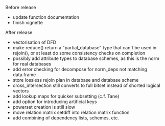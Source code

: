 Before release
- update function documentation
- finish vignette

After release
- vectorisation of DFD
- make reduce() return a "partial_database" type that can't be used in rejoin(), or at least do some consistency checks on completion
- possibly add attribute types to database schemes, as this is the norm for real databases
- add error checking for decompose for norm_deps not matching data.frame
- store lossless rejoin plan in database and database scheme
- cross_intersection still converts to full bitset instead of shorted logical vectors
- add lookup maps for quicker subsetting (c.f. Tane)
- add option for introducing artificial keys
- powerset creation is still slow
- move relation matrix setdiff into relation matrix function
- add combining of dependency lists, schemes, etc.
